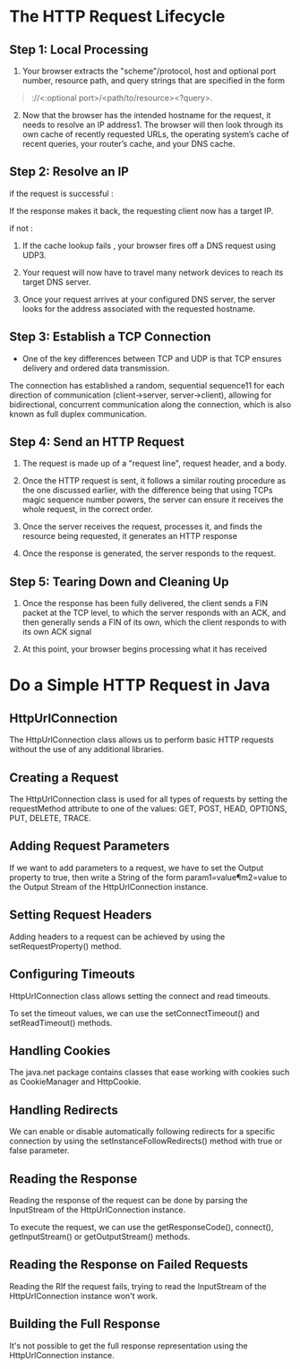 # The HTTP Request Lifecycle

## Step 1: Local Processing

1. Your browser extracts the "scheme"/protocol, host 
and optional port number, resource path, and query strings that are specified in the form
> <protocol>://<host><:optional port>/<path/to/resource><?query>.


2. Now that the browser has the intended hostname for the request, it needs to resolve an IP address1. The browser will then look through its own cache of recently requested URLs, the operating system’s cache of recent queries, your router’s cache, and your DNS cache.


## Step 2: Resolve an IP

if the request is successful : 

If the response makes it back, the requesting client now has a target IP. 

if not : 

1. If the cache lookup fails , your browser fires off a DNS request using UDP3.

2. Your request will now have to travel many network devices to reach its target DNS server.

3. Once your request arrives at your configured DNS server, the server looks for the address associated with the requested hostname.


## Step 3: Establish a TCP Connection

* One of the key differences between TCP and UDP is that TCP ensures delivery and ordered data transmission. 

 The connection has  established a random, sequential sequence11 for each direction of communication (client->server, server->client), allowing for bidirectional, concurrent communication along the connection, which is also known as full duplex communication.

 ## Step 4: Send an HTTP Request


1. The request is made up of a "request line", request header, and a body.

2. Once the HTTP request is sent, it follows a similar routing procedure as the one discussed earlier, with the difference being that using TCPs magic sequence number powers, the server can ensure it receives the whole request, in the correct order.

3. Once the server receives the request, processes it, and finds the resource being requested, it generates an HTTP response

4. Once the response is generated, the server responds to the request. 

## Step 5: Tearing Down and Cleaning Up

1. Once the response has been fully delivered, the client sends a FIN packet at the TCP level, to which the server responds with an ACK, and then generally sends a FIN of its own, which the client responds to with its own ACK signal

2. At this point, your browser begins processing what it has received



# Do a Simple HTTP Request in Java


## HttpUrlConnection

The HttpUrlConnection class allows us to perform basic HTTP requests without the use of any additional libraries.

## Creating a Request

The HttpUrlConnection class is used for all types of requests by setting the requestMethod attribute to one of the values: GET, POST, HEAD, OPTIONS, PUT, DELETE, TRACE.


## Adding Request Parameters

If we want to add parameters to a request, we have to set the Output property to true, then write a String of the form param1=value¶m2=value to the Output Stream of the HttpUrlConnection instance.

## Setting Request Headers

Adding headers to a request can be achieved by using the setRequestProperty() method.



## Configuring Timeouts

HttpUrlConnection class allows setting the connect and read timeouts.

To set the timeout values, we can use the setConnectTimeout() and setReadTimeout() methods.

## Handling Cookies

The java.net package contains classes that ease working with cookies such as CookieManager and HttpCookie.



 ## Handling Redirects

 We can enable or disable automatically following redirects for a specific connection by using the setInstanceFollowRedirects() method with true or false parameter.

 ## Reading the Response

 Reading the response of the request can be done by parsing the InputStream of the HttpUrlConnection instance.

To execute the request, we can use the getResponseCode(), connect(), getInputStream() or getOutputStream() methods.

## Reading the Response on Failed Requests

Reading the RIf the request fails, trying to read the InputStream of the HttpUrlConnection instance won't work.

## Building the Full Response

It's not possible to get the full response representation using the HttpUrlConnection instance.






